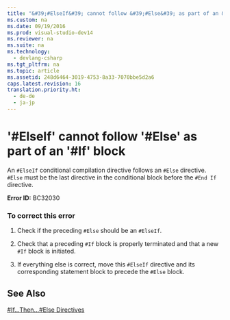 ```yaml
---
title: "&#39;#ElseIf&#39; cannot follow &#39;#Else&#39; as part of an &#39;#If&#39; block"
ms.custom: na
ms.date: 09/19/2016
ms.prod: visual-studio-dev14
ms.reviewer: na
ms.suite: na
ms.technology: 
  - devlang-csharp
ms.tgt_pltfrm: na
ms.topic: article
ms.assetid: 248d6464-3019-4753-8a33-7070bbe5d2a6
caps.latest.revision: 16
translation.priority.ht: 
  - de-de
  - ja-jp
---
```

# &#39;#ElseIf&#39; cannot follow &#39;#Else&#39; as part of an &#39;#If&#39; block
An `#ElseIf` conditional compilation directive follows an `#Else` directive. `#Else` must be the last directive in the conditional block before the `#End If` directive.  
  
 **Error ID:** BC32030  
  
### To correct this error  
  
1.  Check if the preceding `#Else` should be an `#ElseIf`.  
  
2.  Check that a preceding `#If` block is properly terminated and that a new `#If` block is initiated.  
  
3.  If everything else is correct, move this `#ElseIf` directive and its corresponding statement block to precede the `#Else` block.  
  
## See Also  
 [#If...Then...#Else Directives](../vs140/#If...Then...#Else-Directives.md)